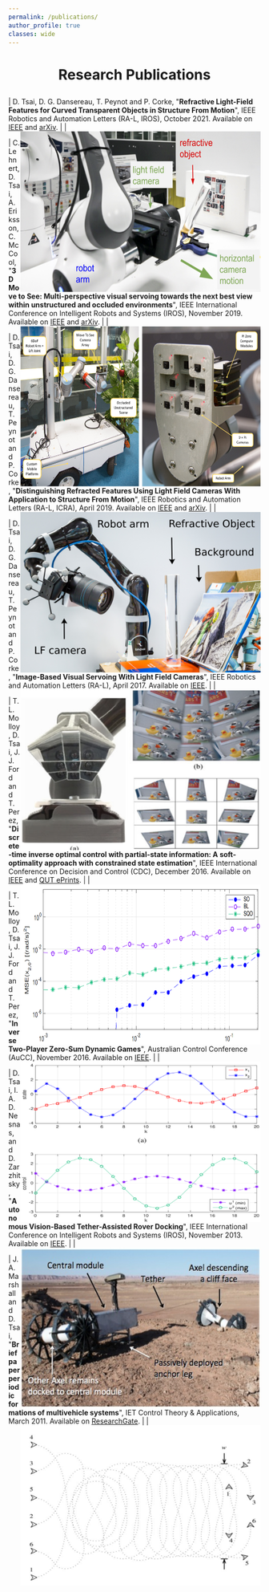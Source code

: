 ```yaml
---
permalink: /publications/
author_profile: true 
classes: wide
---
```


<h1 style="text-align: center; margin-bottom: 1em;">Research Publications</h1>


| D. Tsai, D. G. Dansereau, T. Peynot and P. Corke, "**Refractive Light-Field Features for Curved Transparent Objects in Structure From Motion**", IEEE Robotics and Automation Letters (RA-L, IROS), October 2021. Available on [IEEE](https://ieeexplore.ieee.org/document/9468955) and [arXiv](https://arxiv.org/abs/2103.15349). | <img align="right" alt="refracted light-field features" width="480" height="320" src="/assets/images/refracted_lightfield_features.png"/> |

<!-- <img align="right" alt="refracted light-field features" width="480" src="/assets/images/refracted_lightfield_features.png"/> -->

| C. Lehnert, D. Tsai, A. Eriksson, C. McCool, "**3D Move to See: Multi-perspective visual servoing towards the next best view within unstructured and occluded environments**", IEEE International Conference on Intelligent Robots and Systems (IROS), November 2019. Available on [IEEE](https://ieeexplore.ieee.org/document/8967918) and [arXiv](https://arxiv.org/abs/1809.07896). | <img align="right" width="480" height="320" alt="Move To See Camera" src="/assets/images/MoveToSee.png"/> |

| D. Tsai, D. G. Dansereau, T. Peynot and P. Corke, "**Distinguishing Refracted Features Using Light Field Cameras With Application to Structure From Motion**", IEEE Robotics and Automation Letters (RA-L, ICRA), April 2019. Available on [IEEE](https://ieeexplore.ieee.org/document/8556460) and [arXiv](https://arxiv.org/abs/1806.07375). | <img align="right" alt="light-field camera on robot arm" width="480" height="320" src="/assets/images/KinovaIllum-3_labelled.jpg"/> |

| D. Tsai, D. G. Dansereau, T. Peynot and P. Corke, "**Image-Based Visual Servoing With Light Field Cameras**", IEEE Robotics and Automation Letters (RA-L), April 2017. Available on [IEEE](https://ieeexplore.ieee.org/document/7820142). | <img align="right" alt="mirror camera" width="480" height="320" src="/assets/images/lfibvs.png"/> |

| T. L. Molloy, D. Tsai, J. J. Ford and T. Perez, "**Discrete-time inverse optimal control with partial-state information: A soft-optimality approach with constrained state estimation**", IEEE International Conference on Decision and Control (CDC), December 2016. Available on [IEEE](https://ieeexplore.ieee.org/document/7798546) and [QUT ePrints](https://eprints.qut.edu.au/99541/). | <img align="right" alt="light-field camera on robot arm" width="480" height="320" src="/assets/images/discrete_inverse_optimal_control.png"/> |

| T. L. Molloy, D. Tsai, J. J. Ford and T. Perez, "**Inverse Two-Player Zero-Sum Dynamic Games**", Australian Control Conference (AuCC), November 2016. Available on [IEEE](https://ieeexplore.ieee.org/document/7868186). | <img align="right" alt="inverse two-player games" width="480" height="320" src="/assets/images/inverse-twoplayer-games.png"/> |

| D. Tsai, I. A. D. Nesnas, and D. Zarzhitsky, "**Autonomous Vision-Based Tether-Assisted Rover Docking**", IEEE International Conference on Intelligent Robots and Systems (IROS), November 2013. Available on [IEEE](https://ieeexplore.ieee.org/document/6696757). | <img align="right" alt="duaxel rover" width="480" height="320" src="/assets/images/DuAxelDescent.jpg"/> |

| J. A. Marshall and D. Tsai, "**Brief paper periodic formations of multivehicle systems**", IET Control Theory & Applications, March 2011. Available on [ResearchGate](https://www.researchgate.net/publication/224225603_Periodic_formations_of_multivehicle_systems). | <img align="right" alt="multivehicle weave pattern" width="480" height="320" src="/assets/images/multivehicle_weave.png"/> |


